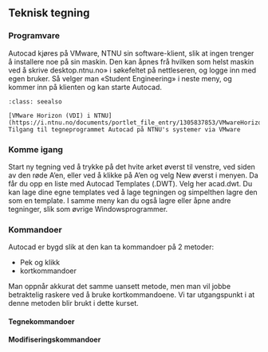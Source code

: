 ## Teknisk tegning

### Programvare 
Autocad kjøres på VMware, NTNU sin software-klient, slik at ingen trenger å installere noe
på sin maskin. Den kan åpnes frå hvilken som helst maskin ved å skrive desktop.ntnu.no»
i søkefeltet på nettleseren, og logge inn med egen bruker. Så velger man «Student
Engineering» i neste meny, og kommer inn på klienten og kan starte Autocad.

```{admonition} Se også 
:class: seealso

[VMware Horizon (VDI) i NTNU](https://i.ntnu.no/documents/portlet_file_entry/1305837853/VMwareHorizonView.pdf/)
Tilgang til tegneprogrammet Autocad på NTNU's systemer via VMware
```

### Komme igang
Start ny tegning ved å trykke på det hvite arket øverst til venstre, ved siden av den røde
A’en, eller ved å klikke på A’en og velg New øverst i menyen. Da får du opp en liste med
Autocad Templates (.DWT). Velg her acad.dwt. Du kan lage dine egne templates ved å
lage tegningen og simpelthen lagre den som en template.
I samme meny kan du også lagre eller åpne andre tegninger, slik som øvrige Windowsprogrammer.


### Kommandoer

Autocad er bygd slik at den kan ta kommandoer på 2 metoder: 
- Pek og klikk 
- kortkommandoer 

Man oppnår akkurat det samme uansett metode, men man vil jobbe betraktelig raskere ved å bruke kortkommandoene. Vi tar utgangspunkt i at denne metoden blir brukt i dette kurset. 

#### Tegnekommandoer


#### Modifiseringskommandoer




